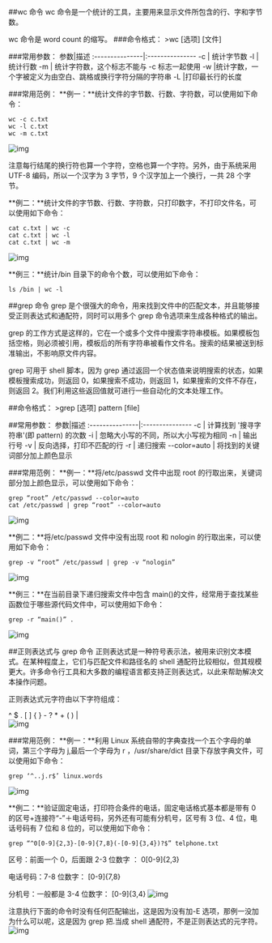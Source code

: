 ##wc 命令
wc 命令是一个统计的工具，主要用来显示文件所包含的行、字和字节数。

wc 命令是 word  count 的缩写。
###命令格式：
&gt;wc  [选项]  [文件]

###常用参数：
参数|描述
:---------------|:---------------
-c |   统计字节数
-l    |统计行数
-m   | 统计字符数，这个标志不能与 -c 标志一起使用
-w    |统计字数，一个字被定义为由空白、跳格或换行字符分隔的字符串
-L    |打印最长行的长度

###常用范例：
**例一：**统计文件的字节数、行数、字符数，可以使用如下命令：
```
wc -c c.txt
wc -l c.txt
wc -m c.txt
```
![img](https://dn-anything-about-doc.qbox.me/userid3372labid353time1419920359258)

注意每行结尾的换行符也算一个字符，空格也算一个字符。另外，由于系统采用 UTF-8 编码，所以一个汉字为 3 字节，9 个汉字加上一个换行，一共 28 个字节。

**例二：**统计文件的字节数、行数、字符数，只打印数字，不打印文件名，可以使用如下命令：
```
cat c.txt | wc -c 
cat c.txt | wc -l 
cat c.txt | wc -m
```
![img](https://dn-anything-about-doc.qbox.me/userid3372labid353time1419920413153)

**例三：**统计/bin 目录下的命令个数，可以使用如下命令：
```
ls /bin | wc -l
```
##grep 命令
grep 是个很强大的命令，用来找到文件中的匹配文本，并且能够接受正则表达式和通配符，同时可以用多个 grep 命令选项来生成各种格式的输出。

grep 的工作方式是这样的，它在一个或多个文件中搜索字符串模板。如果模板包括空格，则必须被引用，模板后的所有字符串被看作文件名。搜索的结果被送到标准输出，不影响原文件内容。

grep 可用于 shell 脚本，因为 grep 通过返回一个状态值来说明搜索的状态，如果模板搜索成功，则返回 0，如果搜索不成功，则返回 1，如果搜索的文件不存在，则返回 2。我们利用这些返回值就可进行一些自动化的文本处理工作。

##命令格式：
&gt;grep [选项] pattern [file]

##常用参数：
参数|描述
:---------------|:---------------
-c  |  计算找到 &#39;搜寻字符串&#39;(即 pattern) 的次数
-i   | 忽略大小写的不同，所以大小写视为相同
-n   | 输出行号
-v   | 反向选择，打印不匹配的行
-r     | 递归搜索
--color=auto | 将找到的关键词部分加上颜色显示

###常用范例：
**例一：**将/etc/passwd 文件中出现 root 的行取出来，关键词部分加上颜色显示，可以使用如下命令：
```
grep “root” /etc/passwd --color=auto
cat /etc/passwd | grep “root” --color=auto
```
![img](https://dn-anything-about-doc.qbox.me/userid3372labid353time1419920596878)

**例二：**将/etc/passwd 文件中没有出现 root 和 nologin 的行取出来，可以使用如下命令：
```
grep -v “root” /etc/passwd | grep -v “nologin”
```
![img](https://dn-anything-about-doc.qbox.me/userid3372labid353time1419920644630)

**例三：**在当前目录下递归搜索文件中包含 main()的文件，经常用于查找某些函数位于哪些源代码文件中，可以使用如下命令：
```
grep -r “main()” . 
```
![img](https://dn-anything-about-doc.qbox.me/userid3372labid353time1419920683927)

##正则表达式与 grep 命令
正则表达式是一种符号表示法，被用来识别文本模式。在某种程度上，它们与匹配文件和路径名的 shell 通配符比较相似，但其规模更大。许多命令行工具和大多数的编程语言都支持正则表达式，以此来帮助解决文本操作问题。

正则表达式元字符由以下字符组成：

^ $ . [ ] { } - ? * + ( ) | \
![img](https://dn-anything-about-doc.qbox.me/userid3372labid353time1419920809160)

###常用范例：
**例一：**利用 Linux 系统自带的字典查找一个五个字母的单词，第三个字母为 j,最后一个字母为 r ，/usr/share/dict 目录下存放字典文件，可以使用如下命令：
```
grep ‘^..j.r$’ linux.words
```
![img](https://dn-anything-about-doc.qbox.me/userid3372labid353time1419920858625)

**例二：**验证固定电话，打印符合条件的电话，固定电话格式基本都是带有 0 的区号+连接符“-”＋电话号码，另外还有可能有分机号，区号有 3 位、4 位，电话号码有 7 位和 8 位的，可以使用如下命令：
```
grep “^0[0-9]{2,3}-[0-9]{7,8}(-[0-9]{3,4})?$” telphone.txt
```
区号：前面一个 0，后面跟 2-3 位数字 ： 0[0-9]{2,3}

电话号码：7-8 位数字： [0-9]{7,8}

分机号：一般都是 3-4 位数字： [0-9]{3,4}
![img](https://dn-anything-about-doc.qbox.me/userid3372labid353time1419920922420)

注意执行下面的命令时没有任何匹配输出，这是因为没有加-E 选项，那例一没加为什么可以呢，这是因为 grep 把.当成 shell 通配符，不是正则表达式的元字符。
![img](https://dn-anything-about-doc.qbox.me/userid3372labid353time1419920941988)

